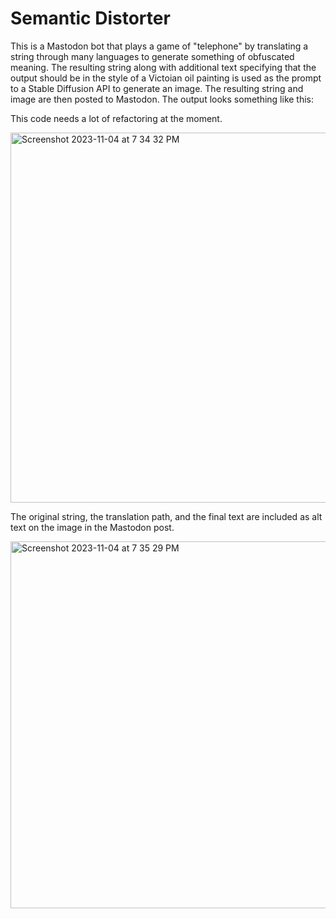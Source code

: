 # Semantic Distorter
This is a Mastodon bot that plays a game of "telephone" by translating a string through many languages to generate something of obfuscated meaning. The resulting string along with additional text specifying that the output should be in the style of a Victoian oil painting is used as the prompt to a Stable Diffusion API to generate an image. The resulting string and image are then posted to Mastodon. The output looks something like this:

This code needs a lot of refactoring at the moment.

<img width="592" alt="Screenshot 2023-11-04 at 7 34 32 PM" src="https://github.com/wirtes/semantic-fuzz-box/assets/11652957/23c1acf5-90bf-4ace-983e-ba5590fde1c2">

The original string, the translation path, and the final text are included as alt text on the image in the Mastodon post.

<img width="587" alt="Screenshot 2023-11-04 at 7 35 29 PM" src="https://github.com/wirtes/semantic-fuzz-box/assets/11652957/29e03791-652d-439e-b91c-9f99a4a72335">


